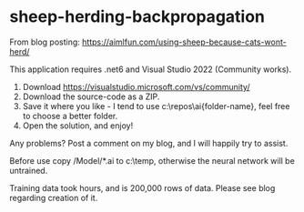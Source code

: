 # sheep-herding-backpropagation

From blog posting: https://aimlfun.com/using-sheep-because-cats-wont-herd/

This application requires .net6 and Visual Studio 2022 (Community works).

1. Download https://visualstudio.microsoft.com/vs/community/
2. Download the source-code as a ZIP. 
3. Save it where you like - I tend to use c:\repos\ai\{folder-name}, feel free to choose a better folder.
4. Open the solution, and enjoy!

Any problems? Post a comment on my blog, and I will happily try to assist.

Before use copy /Model/*.ai to c:\temp, otherwise the neural network will be untrained.

Training data took hours, and is 200,000 rows of data. Please see blog regarding creation of it.

